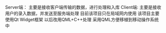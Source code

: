 Server端：
主要是接收客户端传输的数据，进行处理和入库
Client端:
主要是接收用户的录入数据，并发送至服务端处理
目前该项目只在局域网内使用
该项目主要使用Qt Widget框架
以后改用QML+C++处理
采用QML方便移植到移动操作系统中